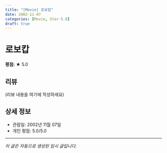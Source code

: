 ```yaml
---
title: "[Movie] 로보캅"
date: 2002-11-07
categories: [Movie, Star-5.0]
draft: true
---
```


# 로보캅

**평점:** ★ 5.0

## 리뷰

(리뷰 내용을 여기에 작성하세요)

## 상세 정보

- 관람일: 2002년 11월 07일
- 개인 평점: 5.0/5.0

---

*이 글은 자동으로 생성된 임시 글입니다.*
